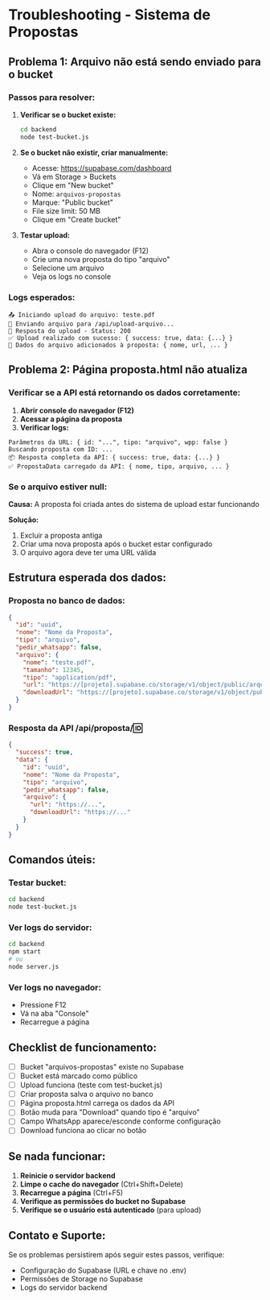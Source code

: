 # Troubleshooting - Sistema de Propostas

## Problema 1: Arquivo não está sendo enviado para o bucket

### Passos para resolver:

1. **Verificar se o bucket existe:**
   ```bash
   cd backend
   node test-bucket.js
   ```

2. **Se o bucket não existir, criar manualmente:**
   - Acesse: https://supabase.com/dashboard
   - Vá em Storage > Buckets
   - Clique em "New bucket"
   - Nome: `arquivos-propostas`
   - Marque: "Public bucket"
   - File size limit: 50 MB
   - Clique em "Create bucket"

3. **Testar upload:**
   - Abra o console do navegador (F12)
   - Crie uma nova proposta do tipo "arquivo"
   - Selecione um arquivo
   - Veja os logs no console

### Logs esperados:
```
📤 Iniciando upload do arquivo: teste.pdf
🔄 Enviando arquivo para /api/upload-arquivo...
📡 Resposta do upload - Status: 200
✅ Upload realizado com sucesso: { success: true, data: {...} }
📝 Dados do arquivo adicionados à proposta: { nome, url, ... }
```

## Problema 2: Página proposta.html não atualiza

### Verificar se a API está retornando os dados corretamente:

1. **Abrir console do navegador (F12)**
2. **Acessar a página da proposta**
3. **Verificar logs:**

```
Parâmetros da URL: { id: "...", tipo: "arquivo", wpp: false }
Buscando proposta com ID: ...
📦 Resposta completa da API: { success: true, data: {...} }
✅ PropostaData carregado da API: { nome, tipo, arquivo, ... }
```

### Se o arquivo estiver null:

**Causa:** A proposta foi criada antes do sistema de upload estar funcionando

**Solução:** 
1. Excluir a proposta antiga
2. Criar uma nova proposta após o bucket estar configurado
3. O arquivo agora deve ter uma URL válida

## Estrutura esperada dos dados:

### Proposta no banco de dados:
```json
{
  "id": "uuid",
  "nome": "Nome da Proposta",
  "tipo": "arquivo",
  "pedir_whatsapp": false,
  "arquivo": {
    "nome": "teste.pdf",
    "tamanho": 12345,
    "tipo": "application/pdf",
    "url": "https://[projeto].supabase.co/storage/v1/object/public/arquivos-propostas/propostas/...",
    "downloadUrl": "https://[projeto].supabase.co/storage/v1/object/public/arquivos-propostas/propostas/..."
  }
}
```

### Resposta da API /api/proposta/:id:
```json
{
  "success": true,
  "data": {
    "id": "uuid",
    "nome": "Nome da Proposta",
    "tipo": "arquivo",
    "pedir_whatsapp": false,
    "arquivo": {
      "url": "https://...",
      "downloadUrl": "https://..."
    }
  }
}
```

## Comandos úteis:

### Testar bucket:
```bash
cd backend
node test-bucket.js
```

### Ver logs do servidor:
```bash
cd backend
npm start
# ou
node server.js
```

### Ver logs no navegador:
- Pressione F12
- Vá na aba "Console"
- Recarregue a página

## Checklist de funcionamento:

- [ ] Bucket "arquivos-propostas" existe no Supabase
- [ ] Bucket está marcado como público
- [ ] Upload funciona (teste com test-bucket.js)
- [ ] Criar proposta salva o arquivo no banco
- [ ] Página proposta.html carrega os dados da API
- [ ] Botão muda para "Download" quando tipo é "arquivo"
- [ ] Campo WhatsApp aparece/esconde conforme configuração
- [ ] Download funciona ao clicar no botão

## Se nada funcionar:

1. **Reinicie o servidor backend**
2. **Limpe o cache do navegador** (Ctrl+Shift+Delete)
3. **Recarregue a página** (Ctrl+F5)
4. **Verifique as permissões do bucket no Supabase**
5. **Verifique se o usuário está autenticado** (para upload)

## Contato e Suporte:

Se os problemas persistirem após seguir estes passos, verifique:
- Configuração do Supabase (URL e chave no .env)
- Permissões de Storage no Supabase
- Logs do servidor backend
